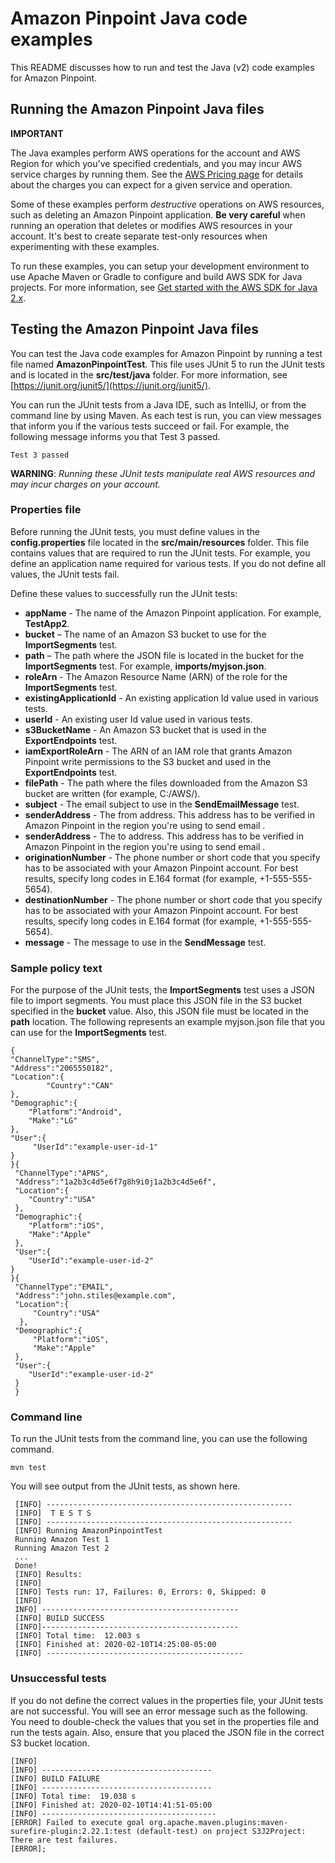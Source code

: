 # Amazon Pinpoint Java code examples

This README discusses how to run and test the Java (v2) code examples for Amazon Pinpoint.

## Running the Amazon Pinpoint Java files

**IMPORTANT**

The Java examples perform AWS operations for the account and AWS Region for which you've specified credentials, and you may incur AWS service charges by running them. See the [AWS Pricing page](https://aws.amazon.com/pricing/) for details about the charges you can expect for a given service and operation.   

Some of these examples perform *destructive* operations on AWS resources, such as deleting an Amazon Pinpoint application. **Be very careful** when running an operation that deletes or modifies AWS resources in your account. It's best to create separate test-only resources when experimenting with these examples.

To run these examples, you can setup your development environment to use Apache Maven or Gradle to configure and build AWS SDK for Java projects. For more information, 
see [Get started with the AWS SDK for Java 2.x](https://docs.aws.amazon.com/sdk-for-java/latest/developer-guide/get-started.html).


 ## Testing the Amazon Pinpoint Java files

You can test the Java code examples for Amazon Pinpoint by running a test file named **AmazonPinpointTest**. This file uses JUnit 5 to run the JUnit tests and is located in the **src/test/java** folder. For more information, see [https://junit.org/junit5/](https://junit.org/junit5/).

You can run the JUnit tests from a Java IDE, such as IntelliJ, or from the command line by using Maven. As each test is run, you can view messages that inform you if the various tests succeed or fail. For example, the following message informs you that Test 3 passed.

	Test 3 passed

**WARNING**: _Running these JUnit tests manipulate real AWS resources and may incur charges on your account._

 ### Properties file
Before running the JUnit tests, you must define values in the **config.properties** file located in the **src/main/resources** folder. This file contains values that are required to run the JUnit tests. For example, you define an application name required for various tests. If you do not define all values, the JUnit tests fail.

Define these values to successfully run the JUnit tests:

- **appName** - The name of the Amazon Pinpoint application. For example, **TestApp2**.
- **bucket** – The name of an Amazon S3 bucket to use for the **ImportSegments** test.
- **path** – The path where the JSON file is located in the bucket for the **ImportSegments** test. For example, **imports/myjson.json**.
- **roleArn** - The Amazon Resource Name (ARN) of the role for the **ImportSegments** test.
- **existingApplicationId** - An existing application Id value used in various tests.
- **userId** - An existing user Id value used in various tests.
- **s3BucketName** - An Amazon S3 bucket that is used in the **ExportEndpoints** test.
- **iamExportRoleArn** - The ARN of an IAM role that grants Amazon Pinpoint write permissions to the S3 bucket and used in the **ExportEndpoints** test.
- **filePath** - The path where the files downloaded from the Amazon S3 bucket are written (for example, C:/AWS/).
- **subject** - The email subject to use in the **SendEmailMessage** test.
- **senderAddress** - The from address. This address has to be verified in Amazon Pinpoint in the region you're using to send email .
- **senderAddress** - The to address. This address has to be verified in Amazon Pinpoint in the region you're using to send email .
- **originationNumber** - The phone number or short code that you specify has to be associated with your Amazon Pinpoint account. For best results, specify long codes in E.164 format (for example, +1-555-555-5654).
- **destinationNumber** - The phone number or short code that you specify has to be associated with your Amazon Pinpoint account. For best results, specify long codes in E.164 format (for example, +1-555-555-5654).
- **message** - The message to use in the **SendMessage** test. 


###  Sample policy text

For the purpose of the JUnit tests, the **ImportSegments** test uses a JSON file to import segments. You must place this JSON file in the S3 bucket specified in the **bucket** value. Also, this JSON file must be located in the **path** location. The following represents an example myjson.json file that you can use for the **ImportSegments** test.   

	{
   	"ChannelType":"SMS",
   	"Address":"2065550182",
   	"Location":{
      		"Country":"CAN"
   	},
   	"Demographic":{
      	"Platform":"Android",
      	"Make":"LG"
   	},
   	"User":{
      	 "UserId":"example-user-id-1"
   	}
	}{
   	 "ChannelType":"APNS",
   	 "Address":"1a2b3c4d5e6f7g8h9i0j1a2b3c4d5e6f",
   	 "Location":{
      	"Country":"USA"
   	 },
   	 "Demographic":{
      	"Platform":"iOS",
      	"Make":"Apple"
   	 },
   	 "User":{
        "UserId":"example-user-id-2"
   	}
	}{
   	 "ChannelType":"EMAIL",
   	 "Address":"john.stiles@example.com",
   	 "Location":{
      	 "Country":"USA"
   	  },
   	 "Demographic":{
      	 "Platform":"iOS",
      	 "Make":"Apple"
   	 },
   	 "User":{
      	"UserId":"example-user-id-2"
   	 }
	 }

### Command line
To run the JUnit tests from the command line, you can use the following command.

	mvn test

You will see output from the JUnit tests, as shown here.

	 [INFO] -------------------------------------------------------
	 [INFO]  T E S T S
	 [INFO] -------------------------------------------------------
	 [INFO] Running AmazonPinpointTest
	 Running Amazon Test 1
	 Running Amazon Test 2
	 ...
	 Done!
	 [INFO] Results:
	 [INFO]
	 [INFO] Tests run: 17, Failures: 0, Errors: 0, Skipped: 0
	 [INFO]
	 INFO] --------------------------------------------
	 [INFO] BUILD SUCCESS
	 [INFO]--------------------------------------------
	 [INFO] Total time:  12.003 s
	 [INFO] Finished at: 2020-02-10T14:25:08-05:00
	 [INFO] --------------------------------------------

### Unsuccessful tests

If you do not define the correct values in the properties file, your JUnit tests are not successful. You will see an error message such as the following. You need to double-check the values that you set in the properties file and run the tests again. Also, ensure that you placed the JSON file in the correct S3 bucket location.

	[INFO]
	[INFO] --------------------------------------
	[INFO] BUILD FAILURE
	[INFO] --------------------------------------
	[INFO] Total time:  19.038 s
	[INFO] Finished at: 2020-02-10T14:41:51-05:00
	[INFO] ---------------------------------------
	[ERROR] Failed to execute goal org.apache.maven.plugins:maven-surefire-plugin:2.22.1:test (default-test) on project S3J2Project:  	  There are test failures.
	[ERROR];
